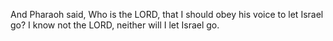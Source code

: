 And Pharaoh said, Who is the LORD, that I should obey his voice to let Israel go? I know not the LORD, neither will I let Israel go.
